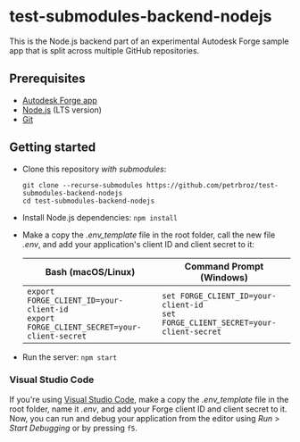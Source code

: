 # test-submodules-backend-nodejs

This is the Node.js backend part of an experimental Autodesk Forge sample app
that is split across multiple GitHub repositories.

## Prerequisites

- [Autodesk Forge app](https://forge.autodesk.com/en/docs/oauth/v2/tutorials/create-app)
- [Node.js](https://nodejs.org) (LTS version)
- [Git](https://git-scm.com)

## Getting started

- Clone this repository _with submodules_:
    ```
    git clone --recurse-submodules https://github.com/petrbroz/test-submodules-backend-nodejs
    cd test-submodules-backend-nodejs
    ```

- Install Node.js dependencies: `npm install`

- Make a copy the _.env\_template_ file in the root folder, call the new file _.env_,
and add your application's client ID and client secret to it:

    | Bash (macOS/Linux) | Command Prompt (Windows) |
    |--------------------|--------------------------|
    |`export FORGE_CLIENT_ID=your-client-id`<br>`export FORGE_CLIENT_SECRET=your-client-secret`|`set FORGE_CLIENT_ID=your-client-id`<br>`set FORGE_CLIENT_SECRET=your-client-secret`|

- Run the server: `npm start`

### Visual Studio Code

If you're using [Visual Studio Code](https://code.visualstudio.com), make a copy the _.env\_template_ file
in the root folder, name it _.env_, and add your Forge client ID and client secret to it.
Now, you can run and debug your application from the editor using _Run_ > _Start Debugging_ or by pressing `f5`.
